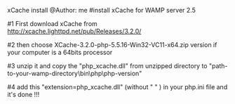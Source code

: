 xCache install
@Author: me
#install xCache for WAMP server 2.5

#1
First download xCache from http://xcache.lighttpd.net/pub/Releases/3.2.0/

#2
then choose XCache-3.2.0-php-5.5.16-Win32-VC11-x64.zip version if your computer is a 64bits processor

#3
unzip it and copy the "php_xcache.dll" from unzipped directory to "path-to-your-wamp-directory\bin\php\php-version" 

#4
add this "extension=php_xcache.dll" (without " " ) in your php.ini file and it's done !!!


